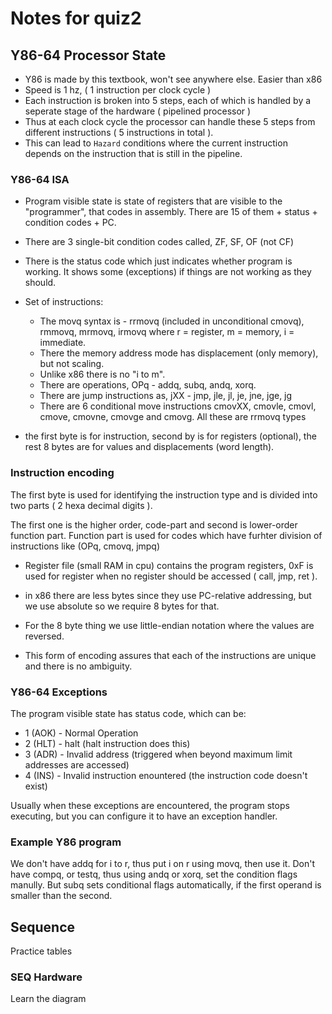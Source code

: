 # Notes for quiz2

## Y86-64 Processor State

- Y86 is made by this textbook, won't see anywhere else. Easier than x86
- Speed is 1 hz, ( 1 instruction per clock cycle )
- Each instruction is broken into 5 steps, each of which is handled by a
  seperate stage of the hardware ( pipelined processor )
- Thus at each clock cycle the processor can handle these 5 steps from
  different instructions ( 5 instructions in total ).
- This can lead to `Hazard` conditions where the current instruction depends
  on the instruction that is still in the pipeline.

### Y86-64 ISA

- Program visible state is state of registers that are visible to the
  "programmer", that codes in assembly. There are 15 of them + status +
  condition codes + PC.
- There are 3 single-bit condition codes called, ZF, SF, OF (not CF)
- There is the status code which just indicates whether program is working.
  It shows some (exceptions) if things are not working as they should.

- Set of instructions:

  - The movq syntax is - rrmovq (included in unconditional cmovq), rmmovq, mrmovq, irmovq where
    r = register, m = memory, i = immediate.
  - There the memory address mode has displacement (only memory), but not scaling.
  - Unlike x86 there is no "i to m".
  - There are operations, OPq - addq, subq, andq, xorq.
  - There are jump instructions as, jXX - jmp, jle, jl, je, jne, jge, jg
  - There are 6 conditional move instructions cmovXX, cmovle, cmovl, cmove,
    cmovne, cmovge and cmovg. All these are rrmovq types

- the first byte is for instruction, second by is for registers (optional), the rest 8
  bytes are for values and displacements (word length).

### Instruction encoding

The first byte is used for identifying the instruction type and is divided into two parts ( 2
hexa decimal digits ).

The first one is the higher order, code-part and second is lower-order function
part. Function part is used for codes which have furhter division of
instructions like (OPq, cmovq, jmpq)

- Register file (small RAM in cpu) contains the program registers, 0xF is used
  for register when no register should be accessed ( call, jmp, ret ).

- in x86 there are less bytes since they use PC-relative addressing, but we use
  absolute so we require 8 bytes for that.

- For the 8 byte thing we use little-endian notation where the values are
  reversed.

- This form of encoding assures that each of the instructions are unique and
  there is no ambiguity.

### Y86-64 Exceptions

The program visible state has status code, which can be:

- 1 (AOK) - Normal Operation
- 2 (HLT) - halt (halt instruction does this)
- 3 (ADR) - Invalid address (triggered when beyond maximum limit addresses are
  accessed)
- 4 (INS) - Invalid instruction enountered (the instruction code doesn't exist)

Usually when these exceptions are encountered, the program stops executing, but
you can configure it to have an exception handler.

### Example Y86 program

We don't have addq for i to r, thus put i on r using movq, then use it.
Don't have compq, or testq, thus using andq or xorq, set the condition flags
manully. But subq sets conditional flags automatically, if the first operand is
smaller than the second.

## Sequence

Practice tables

### SEQ Hardware

Learn the diagram
